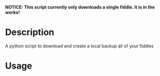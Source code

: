 **NOTICE: This script currently only downloads a single fiddle. It is in the works!**

Description
================

A python script to download and create a local backup all of your fiddles

Usage
================
